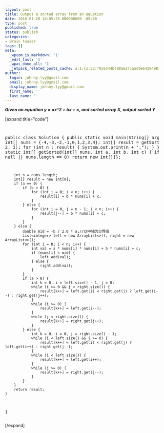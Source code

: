 ```yaml
---
layout: post
title: Output a sorted array from an equation
date: 2016-01-20 18:05:25.000000000 -05:00
type: post
published: true
status: publish
categories:
- Brain teaser
tags: []
meta:
  _wpcom_is_markdown: '1'
  _edit_last: '1'
  _wpas_done_all: '1'
  _jetpack_related_posts_cache: a:1:{s:32:"050d44b488a627caad9e64294981bb2b";a:2:{s:7:"expires";i:1468592721;s:7:"payload";a:3:{i:0;a:1:{s:2:"id";i:125;}i:1;a:1:{s:2:"id";i:2047;}i:2;a:1:{s:2:"id";i:123;}}}}
author:
  login: johnny.lyy@gmail.com
  email: johnny.lyy@gmail.com
  display_name: johnny.lyy@gmail.com
  first_name: ''
  last_name: ''
---
```

<p><strong><em>Given an equation y = ax^2 + bx + c, and sorted array X, output sorted Y</em></strong></p>
<p>[expand title="code"]</p>
<pre>

public class Solution {
    public static void main(String[] args) {
        int[] nums = {-4,-3,-2,-1,0,1,2,3,4};
        int[] result = getSorted(nums, 1, 2, 3);
        for (int n : result) {
            System.out.print(n + ",");
        }
    }
    public static int[] getSorted(int[] nums, int a, int b, int c) {
        if (nums == null || nums.length == 0) return new int[]{};

        int n = nums.length;
        int[] result = new int[n];
        if (a == 0) {
            if (b > 0) {
                for (int i = 0; i < n; i++) {
                    result[i] = b * nums[i] + c;
                }
            } else {
                for (int i = 0, j = n - 1; i < n; i++) {
                    result[j--] = b * nums[i] + c;
                }
            }
        } else {
            double mid = -b / 2.0 * a;//以中轴为分界线
            List<integer> left = new ArrayList<>(), right = new ArrayList<>();
            for (int i = 0; i < n; i++) {
                int val = a * nums[i] * nums[i] + b * nums[i] + c;
                if (nums[i] < mid) {
                    left.add(val);
                } else {
                    right.add(val);
                }
            }
            if (a > 0) {
                int k = 0, i = left.size() - 1, j = 0;
                while (i >= 0 && j < right.size()) {
                    result[k++] = left.get(i) < right.get(j) ? left.get(i--) : right.get(j++);
                }
                while (i >= 0) {
                    result[k++] = left.get(i--);
                }
                while (j < right.size()) {
                    result[k++] = right.get(j++);
                }
            } else {
                int k = 0, i = 0, j = right.size() - 1;
                while (i < left.size() && j >= 0) {
                    result[k++] = left.get(i) < right.get(j) ? left.get(i++) : right.get(j--);
                }
                while (i < left.size()) {
                    result[k++] = left.get(i++);
                }
                while (j >= 0) {
                    result[k++] = right.get(j--);
                }
            }
        }
        return result;
    }
}
</integer></pre>
<p>[/expand]</p>
